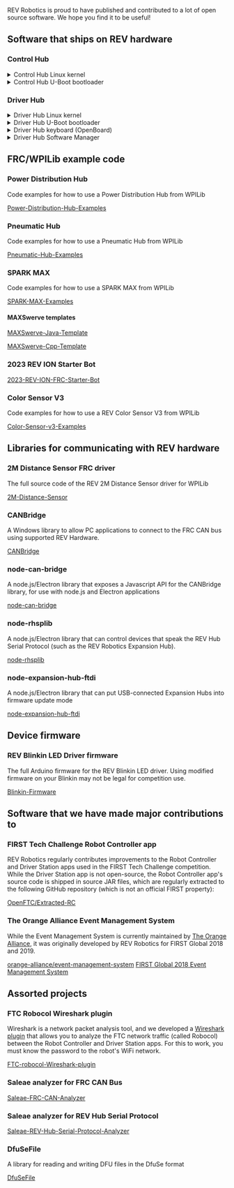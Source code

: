 REV Robotics is proud to have published and contributed to a lot of open source software. We hope
you find it to be useful!

## Software that ships on REV hardware

### Control Hub

<details>
  <summary>Control Hub Linux kernel</summary>

[Linux kernel for Control Hub OS 1.0.0](https://github.com/REVrobotics/kernel-controlhub-android/tree/ch-os-1.0.0)

[Linux kernel for Control Hub OS 1.0.1](https://github.com/REVrobotics/kernel-controlhub-android/tree/ch-os-1.0.1)

[Linux kernel for Control Hub OS 1.1.0](https://github.com/REVrobotics/kernel-controlhub-android/tree/ch-os-1.1.0)

[Linux kernel for Control Hub OS 1.1.1](https://github.com/REVrobotics/kernel-controlhub-android/tree/ch-os-1.1.1)
(same as 1.1.0)

[Linux kernel for Control Hub OS 1.1.2](https://github.com/REVrobotics/kernel-controlhub-android/tree/ch-os-1.1.2)
</details>

<details>
  <summary>Control Hub U-Boot bootloader</summary>

[Bootloader for Control Hub OS 1.0.0](https://github.com/REVrobotics/u-boot-controlhub-android/tree/ch-os-1.0.0)

[Bootloader for Control Hub OS 1.0.1](https://github.com/REVrobotics/u-boot-controlhub-android/tree/ch-os-1.0.1)
(same as 1.0.0)

[Bootloader for Control Hub OS 1.1.0](https://github.com/REVrobotics/u-boot-controlhub-android/tree/ch-os-1.1.0)

[Bootloader for Control Hub OS 1.1.1](https://github.com/REVrobotics/u-boot-controlhub-android/tree/ch-os-1.1.1)
(same as 1.1.0)

[Bootloader for Control Hub OS 1.1.2](https://github.com/REVrobotics/u-boot-controlhub-android/tree/ch-os-1.1.2)
(same as 1.1.0)
</details>

### Driver Hub
<details>
  <summary>Driver Hub Linux kernel</summary>

[Linux kernel for Driver Hub OS 1.0.0](https://github.com/REVrobotics/kernel-driverhub-android/tree/dh-os-1.0.0)

[Linux kernel for Driver Hub OS 1.0.1](https://github.com/REVrobotics/kernel-driverhub-android/tree/dh-os-1.0.1)
(same as 1.0.0)

[Linux kernel for Driver Hub OS 1.0.2](https://github.com/REVrobotics/kernel-driverhub-android/tree/dh-os-1.0.2)
(same as 1.0.0)

[Linux kernel for Driver Hub OS 1.1.0](https://github.com/REVrobotics/kernel-driverhub-android/tree/dh-os-1.1.0)
</details>

<details>
  <summary>Driver Hub U-Boot bootloader</summary>

[Bootloader for Driver Hub OS 1.0.0](https://github.com/REVrobotics/u-boot-driverhub-android/tree/dh-os-1.0.0)

[Bootloader for Driver Hub OS 1.0.1](https://github.com/REVrobotics/u-boot-driverhub-android/tree/dh-os-1.0.1)

[Bootloader for Driver Hub OS 1.0.2](https://github.com/REVrobotics/u-boot-driverhub-android/tree/dh-os-1.0.2)
(same as 1.0.1)

[Bootloader for Driver Hub OS 1.1.0](https://github.com/REVrobotics/u-boot-driverhub-android/tree/dh-os-1.1.0)
(same as 1.0.1)
</details>

<details>
  <summary>Driver Hub keyboard (OpenBoard)</summary>

[Driver Hub OpenBoard 1.4.3-1](https://github.com/REVrobotics/openboard/tree/v1.4.3-1)
</details>

<details>
  <summary>Driver Hub Software Manager</summary>

Based on the [Foxy Droid](https://github.com/kitsunyan/foxy-droid/) F-Droid client

[Driver Hub Software Manager 1.0.1](https://github.com/REVrobotics/Driver-Hub-Software-Manager/tree/dhsm-1.0.1)

[Driver Hub Software Manager 1.0](https://github.com/REVrobotics/Driver-Hub-Software-Manager/tree/dhsm-1.0)
</details>

## FRC/WPILib example code
### Power Distribution Hub
Code examples for how to use a Power Distribution Hub from WPILib

[Power-Distribution-Hub-Examples](https://github.com/REVrobotics/Power-Distribution-Hub-Examples)

### Pneumatic Hub
Code examples for how to use a Pneumatic Hub from WPILib

[Pneumatic-Hub-Examples](https://github.com/REVrobotics/Pneumatic-Hub-Examples)

### SPARK MAX
Code examples for how to use a SPARK MAX from WPILib

[SPARK-MAX-Examples](https://github.com/REVrobotics/SPARK-MAX-Examples)

#### MAXSwerve templates
[MAXSwerve-Java-Template](https://github.com/REVrobotics/MAXSwerve-Java-Template)

[MAXSwerve-Cpp-Template](https://github.com/REVrobotics/MAXSwerve-Cpp-Template)

### 2023 REV ION Starter Bot
[2023-REV-ION-FRC-Starter-Bot](https://github.com/REVrobotics/2023-REV-ION-FRC-Starter-Bot)

### Color Sensor V3
Code examples for how to use a REV Color Sensor V3 from WPILib

[Color-Sensor-v3-Examples](https://github.com/REVrobotics/Color-Sensor-v3-Examples)

## Libraries for communicating with REV hardware
### 2M Distance Sensor FRC driver
The full source code of the REV 2M Distance Sensor driver for WPILib

[2M-Distance-Sensor](https://github.com/REVrobotics/2m-Distance-Sensor)

### CANBridge
A Windows library to allow PC applications to connect to the FRC CAN bus using supported REV Hardware.

[CANBridge](https://github.com/REVrobotics/CANBridge)

### node-can-bridge
A node.js/Electron library that exposes a Javascript API for the CANBridge library, for use with
node.js and Electron applications

[node-can-bridge](https://github.com/REVrobotics/node-can-bridge)

### node-rhsplib
A node.js/Electron library that can control devices that speak the REV Hub Serial Protocol (such as the REV Robotics Expansion Hub).

[node-rhsplib](https://github.com/REVrobotics/node-rhsplib)

### node-expansion-hub-ftdi
A node.js/Electron library that can put USB-connected Expansion Hubs into firmware update mode

[node-expansion-hub-ftdi](https://github.com/REVrobotics/node-expansion-hub-ftdi)

## Device firmware
### REV Blinkin LED Driver firmware
The full Arduino firmware for the REV Blinkin LED driver. Using modified firmware on your Blinkin
may not be legal for competition use.

[Blinkin-Firmware](https://github.com/REVrobotics/Blinkin-Firmware)

## Software that we have made major contributions to
### FIRST Tech Challenge Robot Controller app
REV Robotics regularly contributes improvements to the Robot Controller and Driver Station apps
used in the FIRST Tech Challenge competition. While the Driver Station app is not open-source,
the Robot Controller app's source code is shipped in source JAR files, which are regularly extracted
to the following GitHub repository (which is not an official FIRST property):

[OpenFTC/Extracted-RC](https://github.com/OpenFTC/Extracted-RC)

### The Orange Alliance Event Management System
While the Event Management System is currently maintained by [The Orange Alliance](https://theorangealliance.org/),
it was originally developed by REV Robotics for FIRST Global 2018 and 2019. 

[orange-alliance/event-management-system](https://github.com/orange-alliance/event-management-system)
[FIRST Global 2018 Event Management System](https://github.com/REVrobotics/event-management-system-FGC2018Archive)

## Assorted projects
### FTC Robocol Wireshark plugin
Wireshark is a network packet analysis tool, and we developed a
[Wireshark plugin](https://github.com/REVrobotics/FTC-robocol-Wireshark-plugin) that allows you to
analyze the FTC network traffic (called Robocol) between the Robot Controller and Driver Station
apps. For this to work, you must know the password to the robot's WiFi network.

[FTC-robocol-Wireshark-plugin](https://github.com/REVrobotics/FTC-robocol-Wireshark-plugin)

### Saleae analyzer for FRC CAN Bus
[Saleae-FRC-CAN-Analyzer](https://github.com/REVrobotics/Saleae-FRC-CAN-Analyzer)

### Saleae analyzer for REV Hub Serial Protocol
[Saleae-REV-Hub-Serial-Protocol-Analyzer](https://github.com/REVrobotics/Saleae-REV-Hub-Serial-Protocol-Analyzer)

### DfuSeFile
A library for reading and writing DFU files in the DfuSe format

[DfuSeFile](https://github.com/REVrobotics/DfuSeFile)
